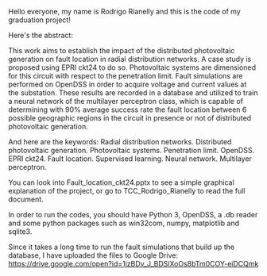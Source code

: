 Hello everyone, my name is Rodrigo Rianelly and this is the code of my 
graduation project!

Here's the abstract:

This work aims to establish the impact of the distributed photovoltaic 
generation on fault location in radial distribution networks. A case study is 
proposed using EPRI ckt24 to do so. Photovoltaic systems are dimensioned for 
this circuit with respect to the penetration limit. Fault simulations are 
performed on OpenDSS in order to acquire voltage and current values at the 
substation. These results are recorded in a database and utilized to train a 
neural network of the multilayer perceptron class, which is capable of 
determining with 90% average success rate the fault location between 6 possible 
geographic regions in the circuit in presence or not of distributed photovoltaic 
generation.

And here are the keywords:
Radial distribution networks. Distributed photovoltaic generation. Photovoltaic 
systems. Penetration limit. OpenDSS. EPRI ckt24. Fault location. Supervised 
learning. Neural network. Multilayer perceptron.

You can look into Fault_location_ckt24.pptx to see a simple graphical 
explanation of the project, or go to TCC_Rodrigo_Rianelly to read the full 
document.

In order to run the codes, you should have Python 3, OpenDSS, a .db reader
and some python packages such as win32com, numpy, matplotlib and sqlite3.

Since it takes a long time to run the fault simulations that build up the
database, I have uploaded the files to Google Drive:
https://drive.google.com/open?id=1jzBDv_J_BDSlXoOs8bTm0COY-eiDCQmk

